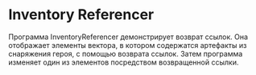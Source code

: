 # Inventory Referencer
Программа InventoryReferencer демонстрирует возврат ссылок. Она отображает элементы вектора, в котором содержатся артефакты из снаряжения героя, с помощью возврата ссылок. Затем программа изменяет один из элементов посредством возвращенной ссылки.
